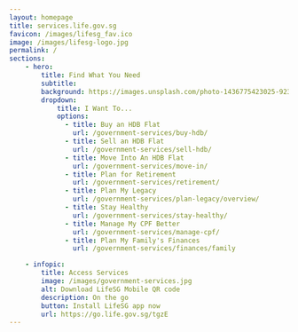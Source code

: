 ```yaml
---
layout: homepage
title: services.life.gov.sg
favicon: /images/lifesg_fav.ico
image: /images/lifesg-logo.jpg
permalink: /
sections:
    - hero:
        title: Find What You Need
        subtitle: 
        background: https://images.unsplash.com/photo-1436775423025-9233051c49d4?ixlib=rb-1.2.1&ixid=eyJhcHBfaWQiOjEyMDd9&auto=format&fit=crop&w=1567&q=80
        dropdown:
            title: I Want To...
            options:
              - title: Buy an HDB Flat
                url: /government-services/buy-hdb/
              - title: Sell an HDB Flat
                url: /government-services/sell-hdb/
              - title: Move Into An HDB Flat
                url: /government-services/move-in/
              - title: Plan for Retirement
                url: /government-services/retirement/
              - title: Plan My Legacy
                url: /government-services/plan-legacy/overview/
              - title: Stay Healthy
                url: /government-services/stay-healthy/
              - title: Manage My CPF Better
                url: /government-services/manage-cpf/
              - title: Plan My Family's Finances
                url: /government-services/finances/family

    - infopic:
        title: Access Services
        image: /images/government-services.jpg
        alt: Download LifeSG Mobile QR code
        description: On the go
        button: Install LifeSG app now
        url: https://go.life.gov.sg/tgzE
---
```

<meta name="viewport" content="width=device-width, initial-scale=1.0">
